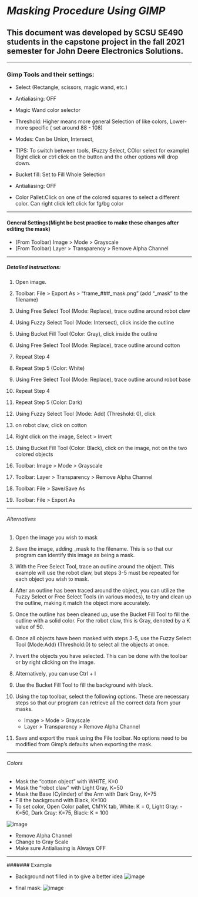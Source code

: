 # *Masking Procedure Using GIMP*

## This document was developed by SCSU SE490 students in the capstone project in the fall 2021 semester for John Deere Electronics Solutions.

---
###  Gimp Tools and their settings:

- Select (Rectangle, scissors, magic wand, etc.)
- Antialiasing: OFF

- Magic Wand color selector
- Threshold: Higher means more general Selection of like colors, Lower- more specific ( set around 88 - 108)
- Modes: Can be Union, Intersect, 

- TIPS:  To switch between tools, (Fuzzy Select, COlor select for example) Right click or ctrl click on the button and the other options will drop down.
- Bucket fill: Set to Fill Whole Selection
- Antialiasing: OFF

- Color Pallet:Click on one of the colored squares to select a different color. Can right click left click for fg/bg color
---
#### General Settings(Might be best practice to make these changes after editing the mask)

- (From Toolbar) Image > Mode > Grayscale
- (From Toolbar) Layer > Transparency > Remove Alpha Channel

---



##### Detailed instructions:
1. Open image.

2. Toolbar: File > Export As > “frame_###_mask.png” (add “_mask” to the filename)

3. Using Free Select Tool (Mode: Replace), trace outline around robot claw

4. Using Fuzzy Select Tool (Mode: Intersect), click inside the outline

5. Using Bucket Fill Tool (Color: Gray), click inside the outline 

6. Using Free Select Tool (Mode: Replace), trace outline around cotton

7. Repeat Step 4

8. Repeat Step 5 (Color: White)

9. Using Free Select Tool (Mode: Replace), trace outline around robot base

10. Repeat Step 4

11. Repeat Step 5 (Color: Dark)

12. Using Fuzzy Select Tool (Mode: Add) (Threshold: 0), click 
13. on robot claw, click on cotton

14. Right click on the image, Select > Invert

15. Using Bucket Fill Tool (Color: Black), click on the image, not on the two colored objects

16. Toolbar: Image > Mode > Grayscale

17. Toolbar: Layer > Transparency > Remove Alpha Channel

18. Toolbar: File > Save/Save As

19. Toolbar: File > Export As

------
###### Alternatives

1. Open the image you wish to mask

2. Save the image, adding _mask to the filename. This is so that our program can identify this image as being a mask.
3. With the Free Select Tool, trace an outline around the object. This example will use the robot claw, but steps 3-5 must be repeated for each object you wish to mask. 

4. After an outline has been traced around the object, you can utilize the Fuzzy Select or Free Select Tools (in various modes), to try and clean up the outline, making it match the object more accurately. 

5. Once the outline has been cleaned up, use the Bucket Fill Tool to fill the outline with a solid color. For the robot claw, this is Gray, denoted by a K value of 50. 

6. Once all objects have been masked with steps 3-5, use the Fuzzy Select Tool (Mode:Add) (Threshold:0) to select all the objects at once. 

7. Invert the objects you have selected. This can be done with the toolbar or by right clicking on the image.  

8. Alternatively, you can use Ctrl + I

9. Use the Bucket Fill Tool to fill the background with black.

10. Using the top toolbar, select the following options. These are necessary steps so that our program can retrieve all the correct data from your masks.

    - Image > Mode > Grayscale
    - Layer > Transparency > Remove Alpha Channel

11. Save and export the mask using the File toolbar. No options need to be modified from Gimp’s defaults when exporting the mask. 

---





###### Colors

- Mask the “cotton object” with WHITE, K=0
- Mask the “robot claw” with Light Gray, K=50
- Mask the Base (Cylinder) of the Arm with Dark Gray, K=75
- Fill the background with Black, K=100
- To set color, Open Color pallet, CMYK tab, White: K = 0, Light Gray: - K=50, Dark Gray: K=75, Black: K = 100

![image](https://www.linkpicture.com/q/cmyk.jpg)
- Remove Alpha Channel
- Change to Gray Scale
- Make sure Antialiasing is Always OFF




---

####### Example

- Background not filled in to give a better idea
![image](https://www.linkpicture.com/q/mask.png)

- final mask:
![image](https://www.linkpicture.com/q/frame_57_mask.png)



